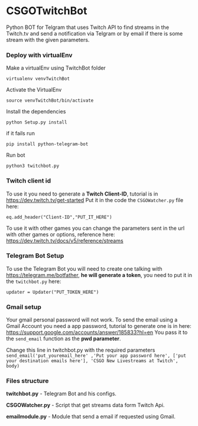 # CSGOTwitchBot
Python BOT for Telgram that uses Twitch API to find streams in the Twitch.tv and send a notification via Telgram or by email if there is some stream with the given parameters.

### Deploy with virtualEnv

Make a virtualEnv using TwitchBot folder

`virtualenv venvTwitchBot`

Activate the VirtualEnv

`source venvTwitchBot/bin/activate`

Install the dependencies

`python Setup.py install`

if it fails run

`pip install python-telegram-bot`

Run bot

`python3 twitchbot.py`


### Twitch client id

To use it you need to generate a **Twitch Client-ID**, tutorial is in https://dev.twitch.tv/get-started
Put it in the code the `CSGOWatcher.py` file here:

  `eq.add_header("Client-ID","PUT_IT_HERE")`

To use it with other games you can change the parameters sent in the url with other games or options, reference here: https://dev.twitch.tv/docs/v5/reference/streams

### Telegram Bot Setup

To use the Telegram Bot you will need to create one talking with https://telegram.me/botfather, **he will generate a token**, you need to put it in the `twitchbot.py` here:

`updater = Updater("PUT_TOKEN_HERE")`

### Gmail setup

Your gmail personal password will not work.
To send the email using a Gmail Account you need a app password, tutorial to generate one is in here:
https://support.google.com/accounts/answer/185833?hl=en
You pass it to the `send_email` function as the **pwd parameter**.

Change this line in twitchbot.py with the required parameters
` send_email('put_youremail_here' ,'Put your app password here', ['put your destination emails here'],
                       'CSGO New Livestreams at Twitch', body) `

### Files structure

**twitchbot.py** - Telegram Bot and his configs.

**CSGOWatcher.py** - Script that get streams data form Twitch Api.

**emailmodule.py** - Module that send a email if requested using Gmail.